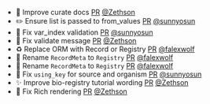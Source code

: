 - 📝 Improve curate docs [PR](https://github.com/laminlabs/lamindb/pull/1795) [@Zethson](https://github.com/Zethson)
- ✏️ Ensure list is passed to from_values [PR](https://github.com/laminlabs/lamindb/pull/1796) [@sunnyosun](https://github.com/sunnyosun)
- 🐛 Fix var_index validation [PR](https://github.com/laminlabs/lamindb/pull/1790) [@sunnyosun](https://github.com/sunnyosun)
- 🐛 Fix validate message [PR](https://github.com/laminlabs/lamindb/pull/1794) [@Zethson](https://github.com/Zethson)
- ♻️ Replace ORM with Record or Registry [PR](https://github.com/laminlabs/lamindb/pull/1791) [@falexwolf](https://github.com/falexwolf)
- 🚚 Rename `RecordMeta` to `Registry` [PR](https://github.com/laminlabs/lamindb/pull/1785) [@falexwolf](https://github.com/falexwolf)
- 🚚 Rename `RecordMeta` to `Registry` [PR](https://github.com/laminlabs/lamindb-setup/pull/814) [@falexwolf](https://github.com/falexwolf)
- 🐛 Fix `using_key` for source and organism [PR](https://github.com/laminlabs/lamindb/pull/1784) [@sunnyosun](https://github.com/sunnyosun)
- ✨ Improve bio-registry tutorial wording [PR](https://github.com/laminlabs/lamindb/pull/1783) [@Zethson](https://github.com/Zethson)
- 🐛 Fix Rich rendering [PR](https://github.com/laminlabs/lamin-cli/pull/58) [@Zethson](https://github.com/Zethson)
